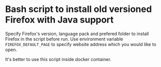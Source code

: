 # Bash script to install old versioned Firefox with Java support

Specify Firefox's version, language pack and prefered folder to install Firefox in the script before run.
Use environment variable `FIREFOX_DEFAULT_PAGE` to specify website address which you would like to open.

It's better to use this script inside docker container.
